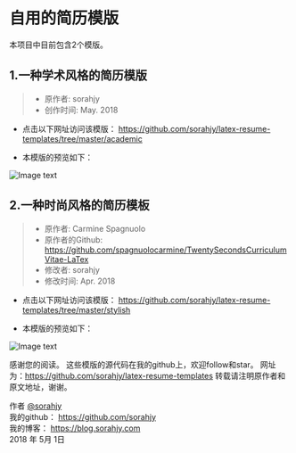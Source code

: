 # 自用的简历模版

本项目中目前包含2个模版。

## 1.一种学术风格的简历模版

> * 原作者: sorahjy
> * 创作时间: May. 2018

* 点击以下网址访问该模版：
https://github.com/sorahjy/latex-resume-templates/tree/master/academic

* 本模版的预览如下：

![Image text](https://github.com/sorahjy/latex-resume-templates/blob/master/academic/resume_en.png)


## 2.一种时尚风格的简历模板

> * 原作者: Carmine Spagnuolo
> * 原作者的Github: https://github.com/spagnuolocarmine/TwentySecondsCurriculumVitae-LaTex
> * 修改者: sorahjy
> * 修改时间: Apr. 2018

* 点击以下网址访问该模版：
https://github.com/sorahjy/latex-resume-templates/tree/master/stylish

* 本模版的预览如下：

![Image text](https://github.com/sorahjy/latex-resume-templates/blob/master/stylish/myCV_zh.png)


感谢您的阅读。
这些模版的源代码在我的github上，欢迎follow和star。
网址为：https://github.com/sorahjy/latex-resume-templates
转载请注明原作者和原文地址，谢谢。

作者 [@sorahjy][1]<br />
我的github： https://github.com/sorahjy <br />
我的博客： https://blog.sorahjy.com <br />
2018 年 5月 1日

[1]: https://github.com/sorahjy


